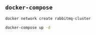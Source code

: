 

## `docker-compose`

```bash
docker network create rabbitmq-cluster
```

```bash
docker-compose up -d
```

